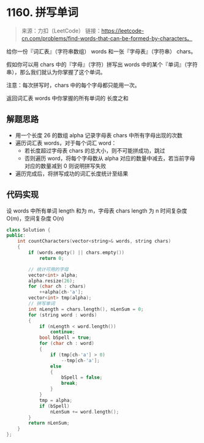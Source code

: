 ﻿# 1160. 拼写单词
> 来源：力扣（LeetCode）
链接：https://leetcode-cn.com/problems/find-words-that-can-be-formed-by-characters。

给你一份『词汇表』（字符串数组） words 和一张『字母表』（字符串） chars。

假如你可以用 chars 中的『字母』（字符）拼写出 words 中的某个『单词』（字符串），那么我们就认为你掌握了这个单词。

注意：每次拼写时，chars 中的每个字母都只能用一次。

返回词汇表 words 中你掌握的所有单词的 长度之和

## 解题思路
* 用一个长度 26 的数组 alpha 记录字母表 chars 中所有字母出现的次数
* 遍历词汇表 words，对于每个词汇 word：
    * 若长度超过字母表 chars 的总大小，则不可能拼成功，跳过
    * 否则遍历 word，将每个字母数从 alpha 对应的数量中减去，若当前字母对应的数量减到 0 则说明拼写失败
* 遍历完成后，将拼写成功的词汇长度统计至结果


## 代码实现
设 words 中所有单词 length 和为 m，字母表 chars length 为 n
时间复杂度 O(m)，空间复杂度 O(n)
```cpp
class Solution {
public:
    int countCharacters(vector<string>& words, string chars) 
    {
        if (words.empty() || chars.empty())
            return 0;

        // 统计可用的字母
        vector<int> alpha;
        alpha.resize(26);
        for (char ch : chars)
            ++alpha[ch-'a'];
        vector<int> tmp(alpha);
        // 拼写单词
        int nLength = chars.length(), nLenSum = 0;
        for (string word : words)
        {
            if (nLength < word.length())
                continue;
            bool bSpell = true;
            for (char ch : word)
            {
                if (tmp[ch-'a'] > 0)
                    --tmp[ch-'a'];
                else
                {
                    bSpell = false;
                    break;
                }
            }
            tmp = alpha;
            if (bSpell)
                nLenSum += word.length();
        }
        return nLenSum;
    }
};
```




